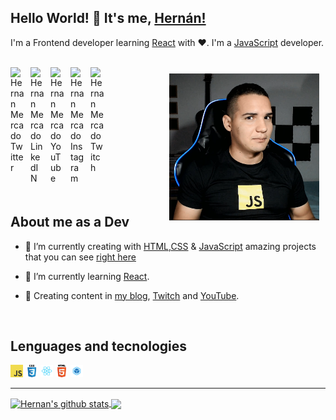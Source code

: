 ## Hello World! 👋 It's me, [Hernán!](https://google.com)

I'm a Frontend developer learning [React](https://reactjs.org) with ♥. I'm a [JavaScript](https://www.javascript.com/) developer.

<br/>

<!-- <br /> -->
<div >
<img align="right" width="240px" style='margin: 10px 10px 10px 10px;' alt="Hernán's photo" src="./assets/photo2.png"/>
<div style='display:inline-block;'>
<a href="https://twitter.com/Hernan1ro">
<img style='margin-right: 10px;
' align="left" alt="Hernan Mercado Twitter" width="22px" src="https://icongr.am/fontawesome/twitter.svg?size=128&color=70c8ff" />
</a>
<a href="https://www.linkedin.com/in/hernan1ro/">
<img style='margin-right: 10px;
' align="left" alt="Hernan Mercado LinkedIN" width="22px" src="https://icongr.am/fontawesome/linkedin.svg?size=128&color=70c8ff" />
</a>
<a href="https://www.youtube.com/channel/UCh6utMHB-06n4k6vUZC_hgA">
<img style='margin-right: 10px;
' align="left" alt="Hernan Mercado YouTube" width="22px" src="https://icongr.am/fontawesome/youtube.svg?size=128&color=70c8ff" />
</a>
<a href="https://www.instagram.com/hernan.mercado.js/">
<img style='margin-right: 10px;
' align="left" alt="Hernan Mercado Instagram" width="22px" src="https://icongr.am/fontawesome/instagram.svg?size=128&color=70c8ff" />
</a>
<a href="https://www.twitch.tv/hernan1ro">
<img align="left" style='margin-right:10px;' alt="Hernan Mercado Twitch" width="22px" src="https://icongr.am/fontawesome/twitch.svg?size=128&color=70c8ff" />
</a>
</div>
</div>

<br />

## About me as a Dev

- 🔭 I’m currently creating with [HTML](https://html.com),[CSS](https://www.css.com/) & [JavaScript](https://www.javascript.com/) amazing projects that you can see [right here](https://github.com/Hernan1ro?tab=repositories)

- 🌱 I’m currently learning [React](https://reactjs.org).

- 💬 Creating content in [my blog](), [Twitch](https://twitch.hernan1ro.com) and [YouTube](https://www.youtube.com/channel/UCh6utMHB-06n4k6vUZC_hgA).
</div>

<br />

<!-- ## Languages and Tools -->
<h2 aling=center">Lenguages and tecnologies</h2>

<code><img height="20" src="https://raw.githubusercontent.com/github/explore/80688e429a7d4ef2fca1e82350fe8e3517d3494d/topics/javascript/javascript.png"></code>
<code><img height="20" src="https://raw.githubusercontent.com/github/explore/80688e429a7d4ef2fca1e82350fe8e3517d3494d/topics/css/css.png"></code>
<code><img height="20" src="https://raw.githubusercontent.com/github/explore/80688e429a7d4ef2fca1e82350fe8e3517d3494d/topics/react/react.png"></code>
<code><img height="20" src="https://raw.githubusercontent.com/github/explore/80688e429a7d4ef2fca1e82350fe8e3517d3494d/topics/html/html.png"></code>
<code><img height="20" src="https://raw.githubusercontent.com/github/explore/80688e429a7d4ef2fca1e82350fe8e3517d3494d/topics/webpack/webpack.png"></code>

---

<a href="https://github.com/anuraghazra/github-readme-stats">
  <img align="center" src="https://github-readme-stats.anuraghazra1.vercel.app/api?username=hernan1ro&show_icons=true&include_all_commits=true&theme=vision-friendly-dark&count_private=true&bg_color=#7d0a29
" alt="Hernan's github stats" />
</a>
<a href="https://github.com/anuraghazra/github-readme-stats">
<img align="center" src="https://github-readme-stats.anuraghazra1.vercel.app/api/top-langs/?username=hernan1ro&layout=compact&theme=vision-friendly-dark" />
</a>

<!-- ![Hernán's GitHub stats](https://github-readme-stats.vercel.app/api?username=hernan1ro&show_icons=true&theme=vision-friendly-dark) -->
